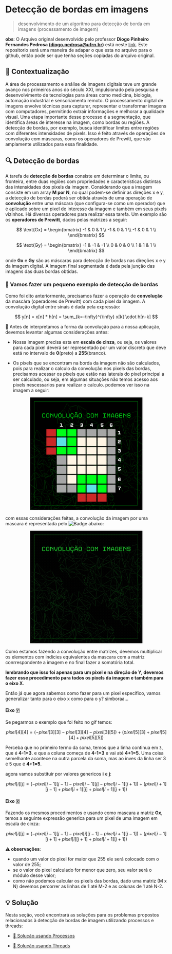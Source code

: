 # Detecção de bordas em imagens

> desenvolvimento de um algoritmo para detecção de borda em imagens (processamento de imagem)

**obs**: O Arquivo original desenvolvido pelo professor **Diogo Pinheiro Fernandes Pedrosa (diogo.pedrosa@ufrn.br)** está neste [link](https://drive.google.com/file/d/1dVhv4gRqLFQR_x1HROlrY6U14ozjzdnD/view?usp=sharing). Este repositorio será uma maneira de adapar o que esta no arquivo para o github, então pode ser que tenha seções copiadas do arquivo original.

## 🧩 Contextualização

A área de processamento e análise de imagens digitais teve um grande avanço nos primeiros anos do século XXI, impulsionado pela pesquisa e desenvolvimento de tecnologias para áreas como medicina, biologia, automação industrial e sensoriamento remoto. O processamento digital de imagens envolve técnicas para capturar, representar e transformar imagens com computadores, permitindo extrair informações e melhorar a qualidade visual. Uma etapa importante desse processo é a segmentação, que identifica áreas de interesse na imagem, como bordas ou regiões. A detecção de bordas, por exemplo, busca identificar limites entre regiões com diferentes intensidades de pixels. Isso é feito através de operações de convolução com máscaras, como os operadores de Prewitt, que são amplamente utilizados para essa finalidade.

## 🔍 Detecção de bordas

A tarefa de **detecção de bordas** consiste em determinar o limite, ou fronteira, entre duas regiões
com propriedades e características distintas das intensidades dos pixels da imagem.
Considerando que a imagem consiste em um array **M por N**, no qual podem-se definir as
direções x e y, a detecção de bordas poderá ser obtida através de uma operação de
**convolução** entre uma máscara (que configura-se como um operador) que é aplicado sobre um
pixel de interesse da imagem e também em seus pixels vizinhos. Há diversos operadores para
realizar essa tarefa. Um exemplo são os **operadores de Prewitt**, dados pelas matrizes a seguir:

$$
\text{Gx} = 
\begin{bmatrix}
-1 & 0 & 1 \\
-1 & 0 & 1 \\
-1 & 0 & 1 \\
\end{bmatrix}
$$

$$
\text{Gy} = 
\begin{bmatrix}
-1 & -1 & -1 \\
0 & 0 & 0 \\
1 & 1 & 1 \\
\end{bmatrix}
$$

onde **Gx** e **Gy** são as máscaras para detecção de bordas nas direções x e y da imagem digital. A imagem final segmentada é dada pela junção das imagens das duas bordas obtidas.

### 🔶 Vamos fazer um pequeno exemplo de detecção de bordas

Como foi dito anteriormente, precisamos fazer a operação de **convolução** da mascára (operadores de Prewitt) com cada pixel da imagem. A convolução digital entre sinais é dada pela expressão:

$$
y[n] = x[n] * h[n] = \sum_{k=-\infty}^{\infty} x[k] \cdot h[n-k]
$$

🤔 Antes de interpretamos a forma da convolução para a nossa aplicação, devemos levantar algumas considerações antes:

- Nossa imagem precisa esta em **escala de cinza**, ou seja, os valores para cada pixel deverá ser representado por um valor discreto que deve está no intervalo de **0**(preto) a **255**(branco).

- Os pixels que se encontram na borda da imagem não são calculados, pois para realizar o calculo da convolução nos pixels das bordas, precisamos acessar os pixels que estão nas laterais do pixel principal a ser calculado, ou seja, em algumas situações não temos acesso aos pixels nescessarios para realizar o calculo. podemos ver isso na imagem a seguir: 

<p align="center">
    <img width=350 src="../u1t1/bordas.png"/>
</p>

com essas considerações feitas, a convolução da imagem por uma mascara é representada pelo ![Badge](https://img.shields.io/badge/-GIF-orange)
 abaixo:

<p align="center">
    <img width=350 src="../u1t1/convolucao_img.gif"/>
</p>

Como estamos fazendo a convolução entre matrizes, devemos multiplicar os elementos com indicies equivalentes da mascara com a matriz conrrespondente a imagem e no final fazer a somatória total.

**lembrando que isso foi apenas para um pixel e na direção de Y, devemos fazer esse procedimento para todos os pixels da imagem e também para o eixo X**.

Então já que agora sabemos como fazer para um pixel especifico, vamos generalizar tanto para o eixo x como para o y? simboraa...

#### Eixo 🇾

Se pegarmos o exemplo que foi feito no gif temos:

$$
pixel[4][4] = (-pixel[3][3] - pixel[3][4] - pixel[3][5]) + (pixel[5][3] + pixel[5][4] + pixel[5][5])
$$

Perceba que no primeiro termo da soma, temos que a linha continua em `3`, que é **4-1=3**. e que a coluna começa de **4-1=3** e vai até **4+1=5**. Uma coisa semelhante acontece na outra parcela da soma, mas ao inves da linha ser 3 é 5 que é **4+1=5**.

agora vamos substituir por valores genericos **i** e **j**:

$$
pixel[i][j] = (-pixel[i-1][j-1] - pixel[i-1][j] - pixel[i-1][j+1]) + (pixel[i+1][j-1] + pixel[i+1][j] + pixel[i+1][j+1])
$$

#### Eixo 🇽

Fazendo os mesmos procedimentos e usando como mascara a matriz **Gx**, temos a seguinte expressão generica para um pixel de uma imagem em escala de cinza:

$$
pixel[i][j] = (-pixel[i-1][j-1] - pixel[i][j-1] - pixel[i+1][j-1]) + (pixel[i-1][j+1] + pixel[i][j+1] + pixel[i+1][j+1])
$$

**⚠️ observações**:

- quando um valor do pixel for maior que 255 ele será colocado com o valor de 255;
- se o valor do pixel calculado for menor que zero, seu valor será o módulo desse valor;
- como não podemos calcular os pixels das bordas, dado uma matriz (M x N) devemos percorrer as linhas de 1 até M-2 e as colunas de 1 até N-2.

## 💡 Solução

Nesta seção, você encontrará as soluções para os problemas propostos relacionados à detecção de bordas de imagem utilizando processos e threads:

- [📌 Solução usando Processos](https://github.com/CarlosG18/so_dca0108/blob/main/unidade1/u1t1/u1t1_process.md)

- [📌 Solução usando Threads](https://github.com/CarlosG18/so_dca0108/blob/main/unidade1/u1t1/u1t1_threads.md)